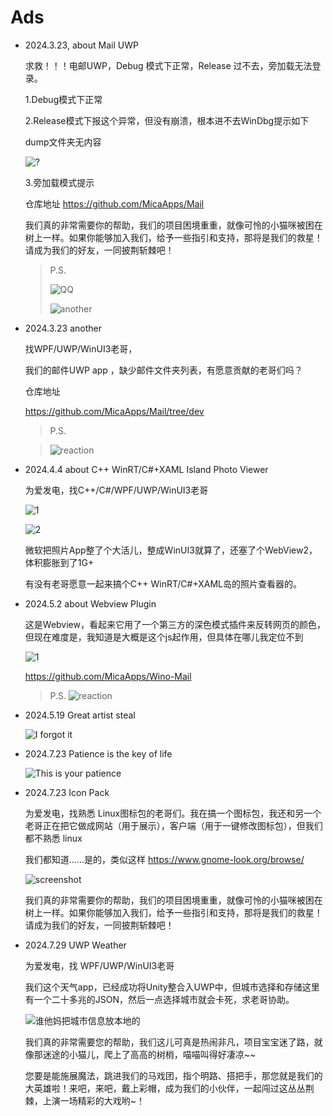 # Ads

- 2024.3.23, about Mail UWP

    求救！！！电邮UWP，Debug 模式下正常，Release 过不去，旁加载无法登录。

    1.Debug模式下正常

    2.Release模式下报这个异常，但没有崩溃，根本进不去WinDbg提示如下

    dump文件夹无内容

    ![?](Images/Errors/3.23.jpg)

    3.旁加载模式提示

    仓库地址
    https://github.com/MicaApps/Mail

    我们真的非常需要你的帮助，我们的项目困境重重，就像可怜的小猫咪被困在树上一样。如果你能够加入我们，给予一些指引和支持，那将是我们的救星！请成为我们的好友，一同披荆斩棘吧！
    
    > P.S. 
    >
    >![QQ](Images/QQ/3.23.png)
    >
    >![another](Images/QQ/3.23_at.png)

- 2024.3.23 another

    找WPF/UWP/WinUI3老哥，

    我们的邮件UWP app ，缺少邮件文件夹列表，有愿意贡献的老哥们吗？

    仓库地址

    https://github.com/MicaApps/Mail/tree/dev

    > P.S.

    > ![reaction](Images/QQ/3.23_at_2.png)

- 2024.4.4 about C++ WinRT/C#+XAML Island Photo Viewer

    为爱发电，找C++/C#/WPF/UWP/WinUI3老哥

    ![1](Images/QQ/4.4_1.png)

    ![2](Images/QQ/4.4_2.png)

    微软把照片App整了个大活儿，整成WinUI3就算了，还塞了个WebView2，体积膨胀到了1G+

    有没有老哥愿意一起来搞个C++ WinRT/C#+XAML岛的照片查看器的。

- 2024.5.2 about Webview Plugin

    这是Webview，看起来它用了一个第三方的深色模式插件来反转网页的颜色，但现在难度是，我知道是大概是这个js起作用，但具体在哪儿我定位不到

    ![1](Images/Errors/5.2.png)

    https://github.com/MicaApps/Wino-Mail

    > P.S.  ![reaction](Images/QQ/5.2.png)

- 2024.5.19 Great artist steal

    ![I forgot it](Images/QQ/5.19.png)

- 2024.7.23 Patience is the key of life

    ![This is your patience](Images/QQ/7.23.png)

- 2024.7.23 Icon Pack

    为爱发电，找熟悉 Linux图标包的老哥们。我在搞一个图标包，我还和另一个老哥正在把它做成网站（用于展示），客户端（用于一键修改图标包），但我们都不熟悉 linux
    
    我们都知道……是的，类似这样
    https://www.gnome-look.org/browse/
    
    ![screenshot](Images/QQ/7.23_2.png)

    我们真的非常需要你的帮助，我们的项目困境重重，就像可怜的小猫咪被困在树上一样。如果你能够加入我们，给予一些指引和支持，那将是我们的救星！请成为我们的好友，一同披荆斩棘吧！

- 2024.7.29 UWP Weather
    
    为爱发电，找 WPF/UWP/WinUI3老哥

    我们这个天气app，已经成功将Unity整合入UWP中，但城市选择和存储这里有一个二十多兆的JSON，然后一点选择城市就会卡死，求老哥协助。

    ![谁他妈把城市信息放本地的](Images/QQ/7.29.jpg)

    我们真的非常需要您的帮助，我们这儿可真是热闹非凡，项目宝宝迷了路，就像那迷途的小猫儿，爬上了高高的树梢，喵喵叫得好凄凉~~

    您要是能施展魔法，跳进我们的马戏团，指个明路、搭把手，那您就是我们的大英雄啦！来吧，来吧，戴上彩帽，成为我们的小伙伴，一起闯过这丛丛荆棘，上演一场精彩的大戏哟~！